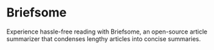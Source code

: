 # Briefsome
Experience hassle-free reading with Briefsome, an open-source article summarizer that condenses lengthy articles into concise summaries.
